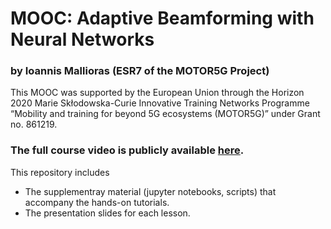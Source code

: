 # MOOC: Adaptive Beamforming with Neural Networks
### by Ioannis Mallioras (ESR7 of the MOTOR5G Project)
This MOOC was supported by the European Union through the Horizon 2020 Marie Skłodowska-Curie Innovative Training Networks Programme “Mobility and training for beyond 5G ecosystems (MOTOR5G)” under Grant no. 861219.

### The full course video is publicly available [here](https://vimeo.com/1050722403).

This repository includes
- The supplementray material (jupyter notebooks, scripts) that accompany the hands-on tutorials.
- The presentation slides for each lesson.
